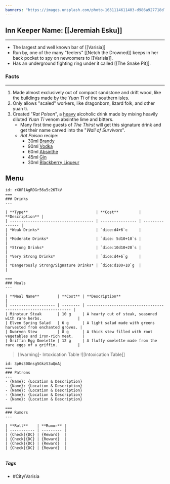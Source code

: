 ```yaml
---
banners: "https://images.unsplash.com/photo-1631114611403-d986a927718d?q=80&w=1548&auto=format&fit=crop&ixlib=rb-4.1.0&ixid=M3wxMjA3fDB8MHxwaG90by1wYWdlfHx8fGVufDB8fHx8fA%3D%3D"
---
```


## Inn Keeper Name: [[Jeremiah Esku]]
---
- The largest and well known bar of [[Varisia]] 
- Run by, one of the many "feelers" [[Netch the Drowned]] keeps in her back pocket to spy on newcomers to [[Varisia]].
- Has an underground fighting ring under it called [[The Snake Pit]]. 

### Facts
---
1. Made almost exclusively out of compact sandstone and drift wood, like the buildings made by the *Yuan Ti* of the southern isles.
2. Only allows "scaled" workers, like dragonborn, lizard folk, and other yuan ti.
3. Created "*Rat Poison*", a <u>heavy</u> alcoholic drink made by mixing heavily diluted *Yuan Ti* venom absinthe lime and bitters. 
	- Many first time guests of *The Thirst* will get this signature drink and get their name carved into the "*Wall of Survivors*".
	- *Rat Poison* recipe:
		- 30ml [Brandy](https://makemeacocktail.com/ingredient/4/brandy/)
		- 90ml [Vodka](https://makemeacocktail.com/ingredient/17/vodka/)
		- 60ml [Absinthe](https://makemeacocktail.com/ingredient/25/absinthe/)
		- 45ml [Gin](https://makemeacocktail.com/ingredient/61/gin/)
		- 30ml [Blackberry Liqueur](https://makemeacocktail.com/ingredient/684/blackberry-liqueur/)

## Menu
```columns
id: rXHF1AgRDGr56u5c26TkV
===
### Drinks
---

| **Type**                              | **Cost**         | **Description** |
| ------------------------------------- | ---------------- | --------------- |
| *Weak Drinks*                         | `dice:d4+6`c     |                 |
| *Moderate Drinks*                     | `dice: 5d10+10`s |                 |
| *Strong Drinks*                       | `dice:10d10+20`s |                 |
| *Very Strong Drinks*                  | `dice:d4+6`g     |                 |
| *Dangerously Strong/Signature Drinks* | `dice:d100+10`g  |                 |

===
### Meals
---

| **Meal Name**        | **Cost** | **Description**                                                 |
| -------------------- | -------- | --------------------------------------------------------------- |
| Minotaur Steak       | 10 g     | A hearty cut of steak, seasoned with rare herbs.                |
| Elven Spring Salad   | 6 g      | A light salad made with greens harvested from enchanted groves. |
| Dwarven Stew         | 8 g      | A thick stew filled with root vegetables and iron-rich meat.    |
| Griffin Egg Omelette | 12 g     | A fluffy omelette made from the rare eggs of a griffin.         |

```


>[!warning]- Intoxication Table
>![[Intoxication Table]]
```columns
id: 3pHs30Onsg5GkzS3uQmAj
===
### Patrons
---
- {Name}: {Location & Description}
- {Name}: {Location & Description}
- {Name}: {Location & Description}
- {Name}: {Location & Description}
- {Name}: {Location & Description}

===
### Rumors
---

| **Roll**    | **Rumor** |
| ----------- | --------- |
| {Check}{DC} | {Reward}  |
| {Check}{DC} | {Reward}  |
| {Check}{DC} | {Reward}  |
| {Check}{DC} | {Reward}  |


```

##### Tags
- #City/Varisia 

